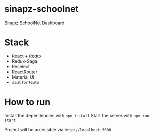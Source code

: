 # sinapz-schoolnet
Sinapz SchoolNet Dashboard

# Stack
- React + Redux
- Redux-Saga
- Reselect
- ReactRouter
- Material UI
- Jest for tests

# How to run
Install the dependencies with `npm install`
Start the server with `npm run start`

Project will be accessible via `http://localhost:3000`
